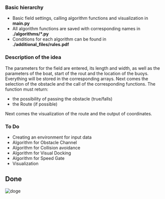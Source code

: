 ### Basic hierarchy
- Basic field settings, calling algorithm functions and visualization in **main.py**
- All algorithm functions are saved with corresponding names in **./algorithms/*.py**
- Conditions for each algorithm can be found in **./additional_files/rules.pdf**
### Description of the idea
The parameters for the field are entered, its length and width, as well as the parameters of the boat, start of the rout and the location of the buoys. Everything will be stored in the corresponding arrays. Next comes the selection of the obstacle and the call of the corresponding functions. The function must return:
- the possibility of passing the obstacle (true/falls)
- the Route (if possible)<br />

Next comes the visualization of the route and the output of coordinates.
### To Do
- Creating an environment for input data
- Algorithm for Obstacle Channel
- Algorithm for Collision avoidance
- Algorithm for Visual Docking
- Algorithm for Speed Gate
- Visualization
## Done
![doge](https://git.io/doge)